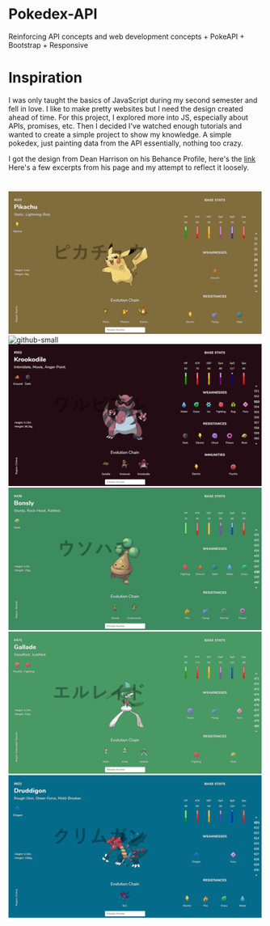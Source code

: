 # Pokedex-API
Reinforcing API concepts and web development concepts + PokeAPI + Bootstrap + Responsive

# Inspiration
I was only taught the basics of JavaScript during my second semester and fell in love. I like to make pretty websites but I need the design
created ahead of time. For this project, I explored more into JS, especially about APIs, promises, etc. Then I decided I've watched enough tutorials 
and wanted to create a simple project to show my knowledge. A simple pokedex, just painting data from the API essentially, nothing too crazy.

I got the design from Dean Harrison on his Behance Profile, here's the [link](https://www.behance.net/gallery/41007813/Pokedex-Entries-Redesigned)
Here's a few excerpts from his page and my attempt to reflect it loosely.

# 

![](sample/pikachu-m.png)
![github-small](https://mir-s3-cdn-cf.behance.net/project_modules/max_1200/0029f541007813.5797558db1be6.png)
![](sample/krook.png)
![](sample/bonsly.png)
![](sample/gallade.png)
![](sample/druggidon.png)


